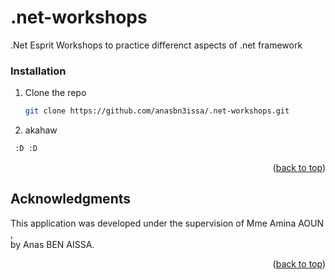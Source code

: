 # .net-workshops
.Net Esprit Workshops
to practice differenct aspects of .net framework  



### Installation

1. Clone the repo
   ```sh
   git clone https://github.com/anasbn3issa/.net-workshops.git
   ```
3. akahaw
  ```sh
   :D :D
   ```

<p align="right">(<a href="#top">back to top</a>)</p>


<!-- ACKNOWLEDGMENTS -->
## Acknowledgments

This application was developed under the supervision of Mme Amina AOUN , <br>
by Anas BEN AISSA.

<p align="right">(<a href="#top">back to top</a>)</p>
